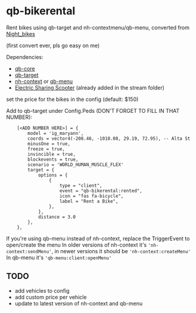 # qb-bikerental

Rent bikes using qb-target and nh-contextmenu/qb-menu,
converted from [Night_bikes](https://github.com/nighmares/Night_bikes)

(first convert ever, pls go easy on me)


Dependencies:
* [qb-core](https://github.com/qbcore-framework/qb-core)
* [qb-target](https://github.com/BerkieBb/qb-target)
* [nh-context](https://github.com/nerohiro/nh-context) or [qb-menu](https://github.com/qbcore-framework/qb-menu)
* [Electric Sharing Scooter](https://www.gta5-mods.com/vehicles/portuguese-electric-sharing-scooter-addon-livery-map-editor-xml) (already added in the stream folder)

set the price for the bikes in the config (default: $150)


Add to qb-target under Config.Peds (DON'T FORGET TO FILL IN THAT NUMBER):
```
    [<ADD NUMBER HERE>] = {
        model = 'ig_maryann',
        coords = vector4(-208.46, -1010.08, 29.19, 72.95), -- Alta St
        minusOne = true,
        freeze = true,
        invincible = true,
        blockevents = true,
        scenario = 'WORLD_HUMAN_MUSCLE_FLEX'
        target = {
            options = {
                {
                    type = "client",
                    event = "qb-bikerental:rented",
                    icon = "fas fa-bicycle",
                    label = "Rent a Bike",
                },
            },
            distance = 3.0
        },
    },
```

If you're using qb-menu instead of nh-context, replace the TriggerEvent to open/create the menu
In older versions of nh-context it's `'nh-context:sendMenu'`, in newer versions it should be `'nh-context:createMenu'`
In qb-menu it's `'qb-menu:client:openMenu'`


## TODO
* add vehicles to config
* add custom price per vehicle
* update to latest version of nh-context and qb-menu
